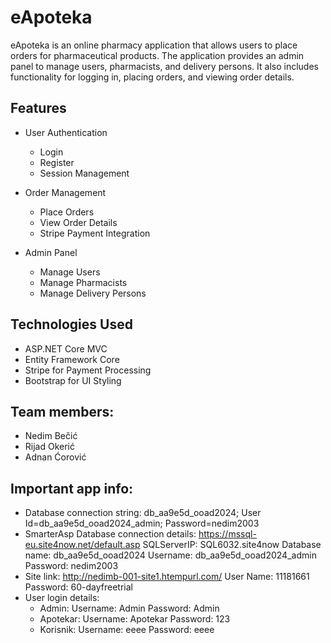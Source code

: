 # eApoteka

eApoteka is an online pharmacy application that allows users to place orders for pharmaceutical products. The application provides an admin panel to manage users, pharmacists, and delivery persons. It also includes functionality for logging in, placing orders, and viewing order details.

## Features

- User Authentication
  - Login
  - Register
  - Session Management

- Order Management
  - Place Orders
  - View Order Details
  - Stripe Payment Integration

- Admin Panel
  - Manage Users
  - Manage Pharmacists
  - Manage Delivery Persons

## Technologies Used

- ASP.NET Core MVC
- Entity Framework Core
- Stripe for Payment Processing
- Bootstrap for UI Styling
    
## Team members:
- Nedim Bečić
- Rijad Okerić
- Adnan Ćorović

## Important app info: 
- Database connection string: db_aa9e5d_ooad2024; User Id=db_aa9e5d_ooad2024_admin; Password=nedim2003
- SmarterAsp Database connection details: https://mssql-eu.site4now.net/default.asp SQLServerIP: SQL6032.site4now Database name: db_aa9e5d_ooad2024 Username: db_aa9e5d_ooad2024_admin Password: nedim2003
- Site link: http://nedimb-001-site1.htempurl.com/ User Name: 11181661 Password: 60-dayfreetrial
- User login details:
  - Admin:
    Username: Admin
    Password: Admin
  - Apotekar:
    Username: Apotekar
    Password: 123
  - Korisnik:
    Username: eeee
    Password: eeee
